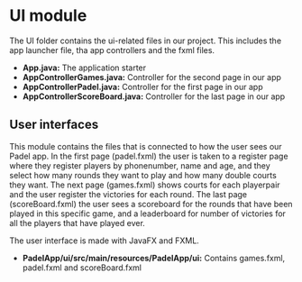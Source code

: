 # UI module
The UI folder contains the ui-related files in our project. This includes the app launcher file, tha app controllers and the fxml files. 

* **App.java:** The application starter
* **AppControllerGames.java:** Controller for the second page in our app
* **AppControllerPadel.java:** Controller for the first page in our app 
* **AppControllerScoreBoard.java:** Controller for the last page in our app

## User interfaces
This module contains the files that is connected to how the user sees our Padel app. In the first page (padel.fxml) the user is taken to a register page where they register players by phonenumber, name and age, and they select how many rounds they want to play and how many double courts they want. The next page (games.fxml) shows courts for each playerpair and the user register the victories for each round. The last page (scoreBoard.fxml) the user sees a scoreboard for the rounds that have been played in this specific game, and a leaderboard for number of victories for all the players that have played ever.

The user interface is made with JavaFX and FXML.
* **PadelApp/ui/src/main/resources/PadelApp/ui:** Contains games.fxml, padel.fxml and scoreBoard.fxml